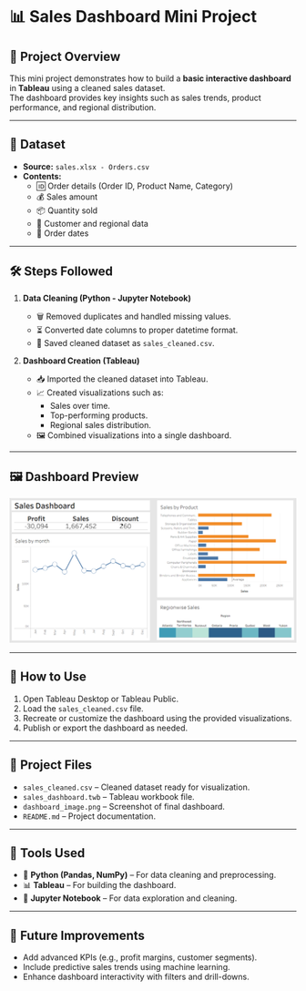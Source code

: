# 📊 Sales Dashboard Mini Project

## 📝 Project Overview
This mini project demonstrates how to build a **basic interactive dashboard** in **Tableau** using a cleaned sales dataset.  
The dashboard provides key insights such as sales trends, product performance, and regional distribution.

---

## 📂 Dataset
- **Source:** `sales.xlsx - Orders.csv`  
- **Contents:**  
  - 🆔 Order details (Order ID, Product Name, Category)  
  - 💰 Sales amount  
  - 📦 Quantity sold  
  - 👥 Customer and regional data  
  - 📅 Order dates  

---

## 🛠️ Steps Followed
1. **Data Cleaning (Python - Jupyter Notebook)**  
   - 🗑️ Removed duplicates and handled missing values.  
   - ⏳ Converted date columns to proper datetime format.  
   - 💾 Saved cleaned dataset as `sales_cleaned.csv`.  

2. **Dashboard Creation (Tableau)**  
   - 📥 Imported the cleaned dataset into Tableau.  
   - 📈 Created visualizations such as:  
     - Sales over time.  
     - Top-performing products.  
     - Regional sales distribution.  
   - 🖼️ Combined visualizations into a single dashboard.  

---

## 🖼️ Dashboard Preview

![Dashboard Preview](images/image.png)

---

## 🚀 How to Use
1. Open Tableau Desktop or Tableau Public.  
2. Load the `sales_cleaned.csv` file.  
3. Recreate or customize the dashboard using the provided visualizations.  
4. Publish or export the dashboard as needed.  

---

## 📁 Project Files
- `sales_cleaned.csv` – Cleaned dataset ready for visualization.  
- `sales_dashboard.twb` – Tableau workbook file.  
- `dashboard_image.png` – Screenshot of final dashboard.  
- `README.md` – Project documentation.  

---

## 🧰 Tools Used
- 🐍 **Python (Pandas, NumPy)** – For data cleaning and preprocessing.  
- 📊 **Tableau** – For building the dashboard.  
- 📓 **Jupyter Notebook** – For data exploration and cleaning.  

---

## 🔮 Future Improvements
- Add advanced KPIs (e.g., profit margins, customer segments).  
- Include predictive sales trends using machine learning.  
- Enhance dashboard interactivity with filters and drill-downs.  
